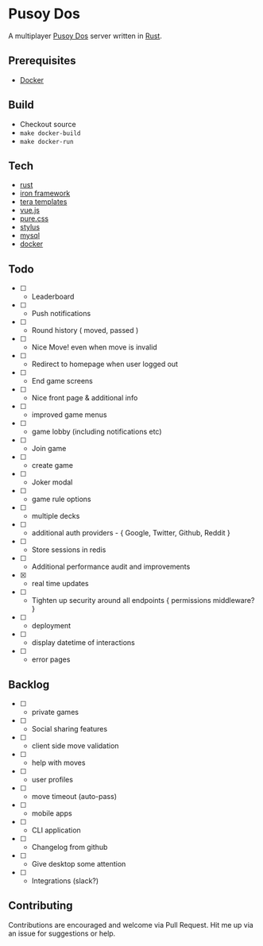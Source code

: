 # Pusoy Dos
A multiplayer [Pusoy Dos](https://en.wikipedia.org/wiki/Pusoy_dos) server written in [Rust](https://www.rust-lang.org).

## Prerequisites
- [Docker](https://www.docker.com)

## Build
- Checkout source
- `make docker-build` 
- `make docker-run`

## Tech
- [rust](https://www.rust-lang.org)
 - [iron framework](http://ironframework.io/)
 - [tera templates](https://github.com/Keats/tera)
- [vue.js](https://vuejs.org)
- [pure.css](http://purecss.io/)
- [stylus](http://stylus-lang.com/)
- [mysql](https://www.mysql.com/)
- [docker](https://www.docker.com/)

## Todo
- [ ] - Leaderboard
- [ ] - Push notifications
- [ ] - Round history ( moved, passed )
- [ ] - Nice Move! even when move is invalid
- [ ] - Redirect to homepage when user logged out
- [ ] - End game screens
- [ ] - Nice front page & additional info
- [ ] - improved game menus
 - [ ] - game lobby (including notifications etc)
 - [ ] - Join game
 - [ ] - create game
 - [ ] - Joker modal
- [ ] - game rule options
- [ ] - multiple decks
- [ ] - additional auth providers - { Google, Twitter, Github, Reddit }
- [ ] - Store sessions in redis
- [ ] - Additional performance audit and improvements
- [x] - real time updates
- [ ] - Tighten up security around all endpoints { permissions middleware? }
- [ ] - deployment
- [ ] - display datetime of interactions
- [ ] - error pages

## Backlog
- [ ] - private games
- [ ] - Social sharing features
- [ ] - client side move validation
- [ ] - help with moves
- [ ] - user profiles
- [ ] - move timeout (auto-pass)
- [ ] - mobile apps
- [ ] - CLI application
- [ ] - Changelog from github
- [ ] - Give desktop some attention
- [ ] - Integrations (slack?)

## Contributing
Contributions are encouraged and welcome via Pull Request. 
Hit me up via an issue for suggestions or help.

